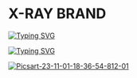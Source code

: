 # X-RAY BRAND


[![Typing SVG](https://readme-typing-svg.herokuapp.com?color=50F739&background=000000&height=80&lines=Hello+World+I+am+X-RAY+;This+Tool+RANDOM+UID+FILE+CLONING+Tool+System;Thanks+You+Visit+My+Github)](https://git.io/typing-svg)



 

[![Typing SVG](https://readme-typing-svg.herokuapp.com?font=Neuton&size=20&color=30FF40&background=000000¢er=true&vCenter=true&width=400&height=25&lines=YOU+RESPECT+ME+I+RESPECT+YOU+😊;YOU+NOT+RESPECT++ME+I+FUCK+YOU+🙂)](https://git.io/typing-svg)


<a href='https://postimg.cc/62LnCzvD' target='_blank'><img src='https://i.postimg.cc/62LnCzvD/Picsart-23-11-01-18-36-54-812-01.jpg' border='0' alt='Picsart-23-11-01-18-36-54-812-01'/></a>

